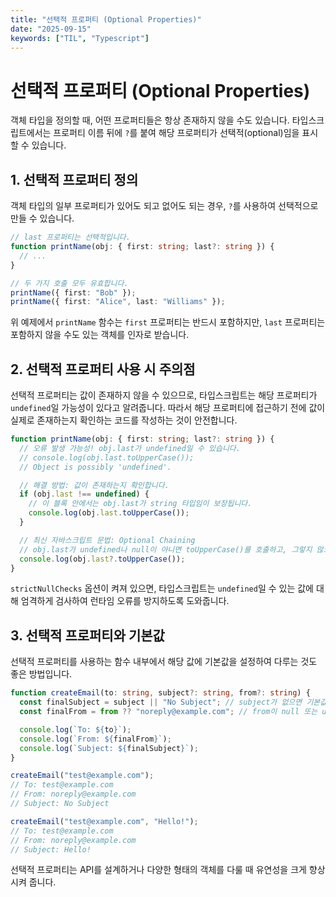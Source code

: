 ```yaml
---
title: "선택적 프로퍼티 (Optional Properties)"
date: "2025-09-15"
keywords: ["TIL", "Typescript"]
---
```


# 선택적 프로퍼티 (Optional Properties)

객체 타입을 정의할 때, 어떤 프로퍼티들은 항상 존재하지 않을 수도 있습니다. 타입스크립트에서는 프로퍼티 이름 뒤에 `?`를 붙여 해당 프로퍼티가 선택적(optional)임을 표시할 수 있습니다.

## 1. 선택적 프로퍼티 정의

객체 타입의 일부 프로퍼티가 있어도 되고 없어도 되는 경우, `?`를 사용하여 선택적으로 만들 수 있습니다.

```typescript
// last 프로퍼티는 선택적입니다.
function printName(obj: { first: string; last?: string }) {
  // ...
}

// 두 가지 호출 모두 유효합니다.
printName({ first: "Bob" });
printName({ first: "Alice", last: "Williams" });
```

위 예제에서 `printName` 함수는 `first` 프로퍼티는 반드시 포함하지만, `last` 프로퍼티는 포함하지 않을 수도 있는 객체를 인자로 받습니다.

## 2. 선택적 프로퍼티 사용 시 주의점

선택적 프로퍼티는 값이 존재하지 않을 수 있으므로, 타입스크립트는 해당 프로퍼티가 `undefined`일 가능성이 있다고 알려줍니다. 따라서 해당 프로퍼티에 접근하기 전에 값이 실제로 존재하는지 확인하는 코드를 작성하는 것이 안전합니다.

```typescript
function printName(obj: { first: string; last?: string }) {
  // 오류 발생 가능성! obj.last가 undefined일 수 있습니다.
  // console.log(obj.last.toUpperCase());
  // Object is possibly 'undefined'.

  // 해결 방법: 값이 존재하는지 확인합니다.
  if (obj.last !== undefined) {
    // 이 블록 안에서는 obj.last가 string 타입임이 보장됩니다.
    console.log(obj.last.toUpperCase());
  }

  // 최신 자바스크립트 문법: Optional Chaining
  // obj.last가 undefined나 null이 아니면 toUpperCase()를 호출하고, 그렇지 않으면 undefined를 반환합니다.
  console.log(obj.last?.toUpperCase());
}
```

`strictNullChecks` 옵션이 켜져 있으면, 타입스크립트는 `undefined`일 수 있는 값에 대해 엄격하게 검사하여 런타임 오류를 방지하도록 도와줍니다.

## 3. 선택적 프로퍼티와 기본값

선택적 프로퍼티를 사용하는 함수 내부에서 해당 값에 기본값을 설정하여 다루는 것도 좋은 방법입니다.

```typescript
function createEmail(to: string, subject?: string, from?: string) {
  const finalSubject = subject || "No Subject"; // subject가 없으면 기본값 사용
  const finalFrom = from ?? "noreply@example.com"; // from이 null 또는 undefined이면 기본값 사용

  console.log(`To: ${to}`);
  console.log(`From: ${finalFrom}`);
  console.log(`Subject: ${finalSubject}`);
}

createEmail("test@example.com");
// To: test@example.com
// From: noreply@example.com
// Subject: No Subject

createEmail("test@example.com", "Hello!");
// To: test@example.com
// From: noreply@example.com
// Subject: Hello!
```

선택적 프로퍼티는 API를 설계하거나 다양한 형태의 객체를 다룰 때 유연성을 크게 향상시켜 줍니다.
